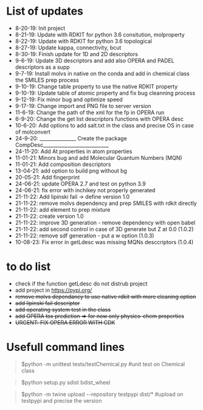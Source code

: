 # List of updates
- 8-20-19: Init project
- 8-21-19: Update with RDKIT for python 3.6 consitution, molproperty
- 8-22-19: Update with RDKIT for python 3.6 topological
- 8-27-19: Update kappa, connectivity, bcut
- 8-30-19: Finish update for 1D and 2D descriptors
- 9-6-19: Update 3D descriptors and add also OPERA and PADEL descriptors as a supp
- 9-7-19: Install molvs in native on the conda and add in chemical class the SMILES prep process
- 9-10-19: Change table property to use the native RDKIT property
- 9-10-19: Update table of atomic property and fix bug cleanning process
- 9-12-19: Fix minor bug and optimize speed
- 9-17-19: Change import and PNG file to server version
- 11-6-19: Change the path of the xml for the fp in OPERA run
- 6-9-20: Change the get list descriptors functions with OPERA desc
- 10-6-20: Add options to add salt.txt in the class and precise OS in case of molconvert
- 24-9-20: _______________ Create the package CompDesc___________________________
- 24-11-20: Add At properties in atom properties
- 11-01-21: Minors bug and add Molecular Quantum Numbers (MQN)
- 11-01-21: Add composition descriptors
- 13-04-21: add option to build png without bg
- 20-05-21: Add fingerprint
- 24-06-21: update OPERA 2.7 and test on python 3.9
- 24-06-21: fix error with inchikey not properly generated 
- 21-11-22: Add lipinski fail -> define version 1.0
- 21-11-22: remove molvs dependency and prep SMILES with rdkit directly
- 21-11-22: add element to prep mixture
- 21-11-22: create version 1.0
- 21-11-22: improve 3D generation - remove dependency with open babel
- 21-11-22: add second control in case of 3D generate but Z at 0.0 (1.0.2)
- 21-11-22: remove sdf generation - put a w option (1.0.3)
- 10-08-23: Fix error in getLdesc was missing MQNs desccriptors (1.0.4)

# to do list
- check if the function getLdesc do not distrub project 
- add project in https://pypi.org/
- ~~remove molvs dependancy to use native rdkit with more cleaning option~~
- ~~add lipinski fail descriptor~~
- ~~add operating system test in the class~~
- ~~add OPERA tox prediction => for now only physico-chem properties~~
- ~~URGENT: FIX OPERA ERROR WITH CDK~~


# Usefull command lines
> $python -m unittest tests/testChemical.py #unit test on Chemical class

> $python setup.py sdist bdist_wheel

> $python -m twine upload --repository testpypi dist/* #upload on testpypi and precise the version